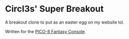 # Circl3s' Super Breakout
A breakout clone to put as an easter egg on my website lol.

Written for the [PICO-8 Fantasy Console](https://www.lexaloffle.com/pico-8.php).
